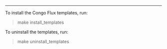 ----------
To install the Congo Flux templates, run:

> make install_templates

To uninstall the templates, run:

> make uninstall_templates
